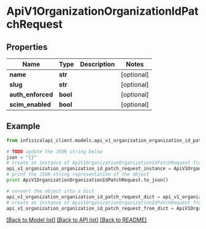 # ApiV1OrganizationOrganizationIdPatchRequest


## Properties
Name | Type | Description | Notes
------------ | ------------- | ------------- | -------------
**name** | **str** |  | [optional] 
**slug** | **str** |  | [optional] 
**auth_enforced** | **bool** |  | [optional] 
**scim_enabled** | **bool** |  | [optional] 

## Example

```python
from infisicalapi_client.models.api_v1_organization_organization_id_patch_request import ApiV1OrganizationOrganizationIdPatchRequest

# TODO update the JSON string below
json = "{}"
# create an instance of ApiV1OrganizationOrganizationIdPatchRequest from a JSON string
api_v1_organization_organization_id_patch_request_instance = ApiV1OrganizationOrganizationIdPatchRequest.from_json(json)
# print the JSON string representation of the object
print ApiV1OrganizationOrganizationIdPatchRequest.to_json()

# convert the object into a dict
api_v1_organization_organization_id_patch_request_dict = api_v1_organization_organization_id_patch_request_instance.to_dict()
# create an instance of ApiV1OrganizationOrganizationIdPatchRequest from a dict
api_v1_organization_organization_id_patch_request_from_dict = ApiV1OrganizationOrganizationIdPatchRequest.from_dict(api_v1_organization_organization_id_patch_request_dict)
```
[[Back to Model list]](../README.md#documentation-for-models) [[Back to API list]](../README.md#documentation-for-api-endpoints) [[Back to README]](../README.md)


